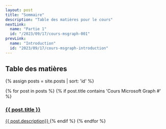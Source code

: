 ```yaml
---
layout: post
title: "Sommaire"
description: "Table des matières pour le cours"
nextLink:
  name: "Partie 1"
  id: "/2023/09/17/cours-msgraph-001"
prevLink:
  name: "Introduction"
  id: "2023/09/17/cours-msgraph-introduction"
---
```


## Table des matières

{% assign posts = site.posts | sort: 'id' %}
<div class="summary">
  {% for post in posts %}
    {% if post.title contains 'Cours Microsoft Graph #' %}
      <a href="{{ post.id }}">
          <h3>{{ post.title }}</h3>
          <span>{{ post.description}}</span>
      </a>
    {% endif %}
  {% endfor %}
</div>
